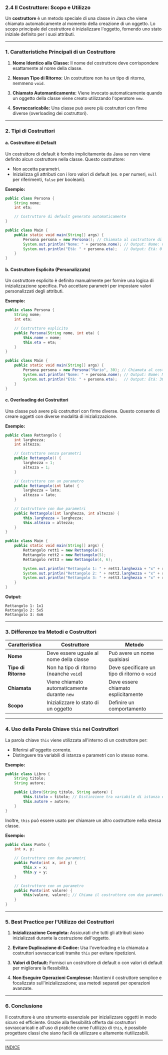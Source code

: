 ### **2.4 Il Costruttore: Scopo e Utilizzo**

Un **costruttore** è un metodo speciale di una classe in Java che viene chiamato automaticamente al momento della creazione di un oggetto. Lo scopo principale del costruttore è inizializzare l'oggetto, fornendo uno stato iniziale definito per i suoi attributi.

---

### **1. Caratteristiche Principali di un Costruttore**

1. **Nome Identico alla Classe:** Il nome del costruttore deve corrispondere esattamente al nome della classe.

2. **Nessun Tipo di Ritorno:** Un costruttore non ha un tipo di ritorno, nemmeno `void`.

3. **Chiamato Automanticamente:** Viene invocato automaticamente quando un oggetto della classe viene creato utilizzando l'operatore `new`.

4. **Sovraccaricabile:** Una classe può avere più costruttori con firme diverse (overloading dei costruttori).

---

### **2. Tipi di Costruttori**

#### **a. Costruttore di Default**

Un costruttore di default è fornito implicitamente da Java se non viene definito alcun costruttore nella classe. Questo costruttore:

- Non accetta parametri.
- Inizializza gli attributi con i loro valori di default (es. `0` per numeri, `null` per riferimenti, `false` per booleani).

**Esempio:**

```java
public class Persona {
    String nome;
    int eta;

    // Costruttore di default generato automaticamente
}

public class Main {
    public static void main(String[] args) {
        Persona persona = new Persona(); // Chiamata al costruttore di default
        System.out.println("Nome: " + persona.nome); // Output: Nome: null
        System.out.println("Età: " + persona.eta);   // Output: Età: 0
    }
}
```

#### **b. Costruttore Esplicito (Personalizzato)**

Un costruttore esplicito è definito manualmente per fornire una logica di inizializzazione specifica. Può accettare parametri per impostare valori personalizzati degli attributi.

**Esempio:**

```java
public class Persona {
    String nome;
    int eta;

    // Costruttore esplicito
    public Persona(String nome, int eta) {
        this.nome = nome;
        this.eta = eta;
    }
}

public class Main {
    public static void main(String[] args) {
        Persona persona = new Persona("Mario", 30); // Chiamata al costruttore personalizzato
        System.out.println("Nome: " + persona.nome); // Output: Nome: Mario
        System.out.println("Età: " + persona.eta);   // Output: Età: 30
    }
}
```

#### **c. Overloading dei Costruttori**

Una classe può avere più costruttori con firme diverse. Questo consente di creare oggetti con diverse modalità di inizializzazione.

**Esempio:**

```java
public class Rettangolo {
    int larghezza;
    int altezza;

    // Costruttore senza parametri
    public Rettangolo() {
        larghezza = 1;
        altezza = 1;
    }

    // Costruttore con un parametro
    public Rettangolo(int lato) {
        larghezza = lato;
        altezza = lato;
    }

    // Costruttore con due parametri
    public Rettangolo(int larghezza, int altezza) {
        this.larghezza = larghezza;
        this.altezza = altezza;
    }
}

public class Main {
    public static void main(String[] args) {
        Rettangolo rett1 = new Rettangolo();
        Rettangolo rett2 = new Rettangolo(5);
        Rettangolo rett3 = new Rettangolo(4, 6);

        System.out.println("Rettangolo 1: " + rett1.larghezza + "x" + rett1.altezza);
        System.out.println("Rettangolo 2: " + rett2.larghezza + "x" + rett2.altezza);
        System.out.println("Rettangolo 3: " + rett3.larghezza + "x" + rett3.altezza);
    }
}
```

**Output:**

```
Rettangolo 1: 1x1
Rettangolo 2: 5x5
Rettangolo 3: 4x6
```

---

### **3. Differenze tra Metodi e Costruttori**

| **Caratteristica**  | **Costruttore**                              | **Metodo**                                   |
| ------------------- | -------------------------------------------- | -------------------------------------------- |
| **Nome**            | Deve essere uguale al nome della classe      | Può avere un nome qualsiasi                  |
| **Tipo di Ritorno** | Non ha tipo di ritorno (neanche `void`)      | Deve specificare un tipo di ritorno o `void` |
| **Chiamata**        | Viene chiamato automaticamente durante `new` | Deve essere chiamato esplicitamente          |
| **Scopo**           | Inizializzare lo stato di un oggetto         | Definire un comportamento                    |

---

### **4. Uso della Parola Chiave ********************************************`this`******************************************** nei Costruttori**

La parola chiave `this` viene utilizzata all'interno di un costruttore per:

- Riferirsi all'oggetto corrente.
- Distinguere tra variabili di istanza e parametri con lo stesso nome.

**Esempio:**

```java
public class Libro {
    String titolo;
    String autore;

    public Libro(String titolo, String autore) {
        this.titolo = titolo; // Distinzione tra variabile di istanza e parametro
        this.autore = autore;
    }
}
```

Inoltre, `this` può essere usato per chiamare un altro costruttore nella stessa classe.

**Esempio:**

```java
public class Punto {
    int x, y;

    // Costruttore con due parametri
    public Punto(int x, int y) {
        this.x = x;
        this.y = y;
    }

    // Costruttore con un parametro
    public Punto(int valore) {
        this(valore, valore); // Chiama il costruttore con due parametri
    }
}
```

---

### **5. Best Practice per l'Utilizzo dei Costruttori**

1. **Inizializzazione Completa:** Assicurati che tutti gli attributi siano inizializzati durante la costruzione dell'oggetto.

2. **Evitare Duplicazione di Codice:** Usa l'overloading e la chiamata a costruttori sovraccaricati tramite `this` per evitare ripetizioni.

3. **Valori di Default:** Fornisci un costruttore di default o con valori di default per migliorare la flessibilità.

4. **Non Eseguire Operazioni Complesse:** Mantieni il costruttore semplice e focalizzato sull'inizializzazione; usa metodi separati per operazioni avanzate.

---

### **6. Conclusione**

Il costruttore è uno strumento essenziale per inizializzare oggetti in modo sicuro ed efficiente. Grazie alla flessibilità offerta dai costruttori sovraccaricati e all'uso di pratiche come l'utilizzo di `this`, è possibile progettare classi che siano facili da utilizzare e altamente riutilizzabili.


---
[INDICE](README.md)